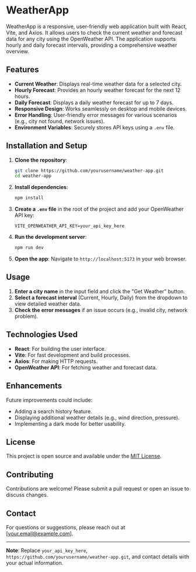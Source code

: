 # WeatherApp

WeatherApp is a responsive, user-friendly web application built with React, Vite, and Axios. It allows users to check the current weather and forecast data for any city using the OpenWeather API. The application supports hourly and daily forecast intervals, providing a comprehensive weather overview.

## Features
- **Current Weather**: Displays real-time weather data for a selected city.
- **Hourly Forecast**: Provides an hourly weather forecast for the next 12 hours.
- **Daily Forecast**: Displays a daily weather forecast for up to 7 days.
- **Responsive Design**: Works seamlessly on desktop and mobile devices.
- **Error Handling**: User-friendly error messages for various scenarios (e.g., city not found, network issues).
- **Environment Variables**: Securely stores API keys using a `.env` file.

## Installation and Setup
1. **Clone the repository**:
    ```bash
    git clone https://github.com/yourusername/weather-app.git
    cd weather-app
    ```

2. **Install dependencies**:
    ```bash
    npm install
    ```

3. **Create a `.env` file** in the root of the project and add your OpenWeather API key:
    ```env
    VITE_OPENWEATHER_API_KEY=your_api_key_here
    ```

4. **Run the development server**:
    ```bash
    npm run dev
    ```

5. **Open the app**:
   Navigate to `http://localhost:5173` in your web browser.


## Usage
1. **Enter a city name** in the input field and click the "Get Weather" button.
2. **Select a forecast interval** (Current, Hourly, Daily) from the dropdown to view detailed weather data.
3. **Check the error messages** if an issue occurs (e.g., invalid city, network problem).

## Technologies Used
- **React**: For building the user interface.
- **Vite**: For fast development and build processes.
- **Axios**: For making HTTP requests.
- **OpenWeather API**: For fetching weather and forecast data.

## Enhancements
Future improvements could include:
- Adding a search history feature.
- Displaying additional weather details (e.g., wind direction, pressure).
- Implementing a dark mode for better usability.

## License
This project is open source and available under the [MIT License](LICENSE).

## Contributing
Contributions are welcome! Please submit a pull request or open an issue to discuss changes.

## Contact
For questions or suggestions, please reach out at [your.email@example.com].

---

**Note**: Replace `your_api_key_here`, `https://github.com/yourusername/weather-app.git`, and contact details with your actual information.
